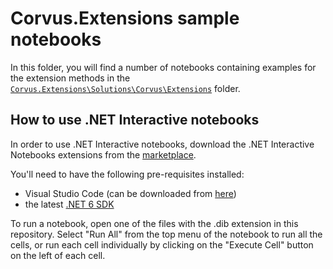 # Corvus.Extensions sample notebooks

In this folder, you will find a number of notebooks containing examples for the extension methods in the [`Corvus.Extensions\Solutions\Corvus\Extensions`](https://github.com/corvus-dotnet/Corvus.Extensions/tree/main/Solutions/Corvus.Extensions/Corvus/Extensions) folder.

## How to use .NET Interactive notebooks

In order to use .NET Interactive notebooks, download the .NET Interactive Notebooks extensions from the [marketplace](https://marketplace.visualstudio.com/items?itemName=ms-dotnettools.dotnet-interactive-vscode). 

You'll need to have the following pre-requisites installed:
 - Visual Studio Code (can be downloaded from [here](https://code.visualstudio.com/))
 - the latest [.NET 6 SDK](https://dotnet.microsoft.com/en-us/download/dotnet/6.0)

To run a notebook, open one of the files with the .dib extension in this repository. Select "Run All" from the top menu of the notebook to run all the cells, or run each cell individually by clicking on the "Execute Cell" button on the left of each cell.